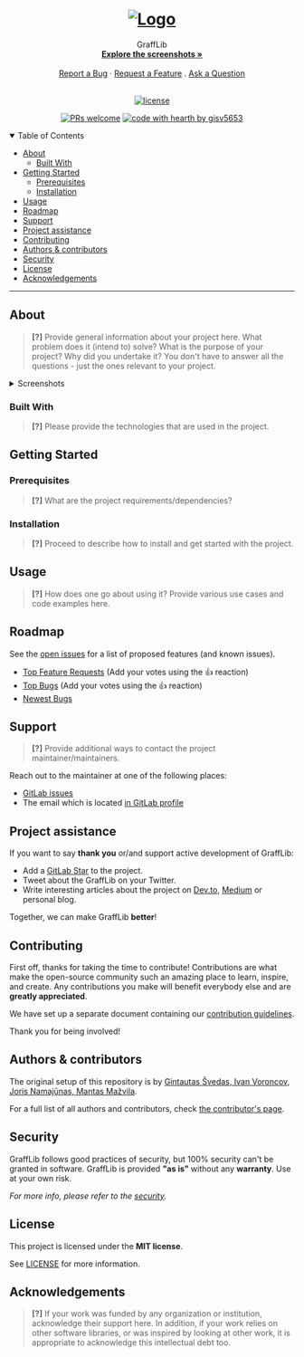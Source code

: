 <h1 align="center">
  <a href="https://git.mif.vu.lt/gisv5653/grafflib">
    <!-- Proporcijos W:H - 1.495:1 -->
    <img src="https://scontent.fvno1-1.fna.fbcdn.net/v/t1.15752-9/s2048x2048/241146083_537648694158251_274877996684255014_n.jpg?_nc_cat=108&ccb=1-5&_nc_sid=ae9488&_nc_ohc=Enr9exSY5_UAX8spiqw&_nc_ht=scontent.fvno1-1.fna&oh=cffec07795fbff8ebd20fecd738f5618&oe=6160D7A2" alt="Logo" width="149" height="100">
  </a>
</h1>

<div align="center">
  GraffLib
  <br />
  <a href="#about"><strong>Explore the screenshots »</strong></a>
  <br />
  <br />
  <a href="https://git.mif.vu.lt/gisv5653/grafflib/issues/new?assignees=&labels=bug&template=01_BUG_REPORT.md&title=bug%3A+">Report a Bug</a>
  ·
  <a href="https://git.mif.vu.lt/gisv5653/grafflib/issues/new?assignees=&labels=enhancement&template=02_FEATURE_REQUEST.md&title=feat%3A+">Request a Feature</a>
  .
  <a href="https://git.mif.vu.lt/gisv5653/grafflib/issues/new?assignees=&labels=question&template=04_SUPPORT_QUESTION.md&title=support%3A+">Ask a Question</a>
</div>

<div align="center">
<br />

[![license](https://img.shields.io/gitlab/license/gisv5653/grafflib.svg?style=flat-square)](LICENSE)

[![PRs welcome](https://img.shields.io/badge/PRs-welcome-ff69b4.svg?style=flat-square)](https://git.mif.vu.lt/gisv5653/grafflib/issues?q=is%3Aissue+is%3Aopen+label%3A%22help+wanted%22)
[![code with hearth by gisv5653](https://img.shields.io/badge/%3C%2F%3E%20with%20%E2%99%A5%20by-gisv5653-ff1414.svg?style=flat-square)](https://git.mif.vu.lt/gisv5653)

</div>

<details open="open">
<summary>Table of Contents</summary>

- [About](#about)
  - [Built With](#built-with)
- [Getting Started](#getting-started)
  - [Prerequisites](#prerequisites)
  - [Installation](#installation)
- [Usage](#usage)
- [Roadmap](#roadmap)
- [Support](#support)
- [Project assistance](#project-assistance)
- [Contributing](#contributing)
- [Authors & contributors](#authors--contributors)
- [Security](#security)
- [License](#license)
- [Acknowledgements](#acknowledgements)

</details>

---

## About

> **[?]**
> Provide general information about your project here.
> What problem does it (intend to) solve?
> What is the purpose of your project?
> Why did you undertake it?
> You don't have to answer all the questions - just the ones relevant to your project.

<details>
<summary>Screenshots</summary>
<br>

> **[?]**
> Please provide your screenshots here.

|                               Home Page                               |                               Login Page                               |
| :-------------------------------------------------------------------: | :--------------------------------------------------------------------: |
| <img src="docs/images/screenshot.png" title="Home Page" width="100%"> | <img src="docs/images/screenshot.png" title="Login Page" width="100%"> |

</details>

### Built With

> **[?]**
> Please provide the technologies that are used in the project.

## Getting Started

### Prerequisites

> **[?]**
> What are the project requirements/dependencies?

### Installation

> **[?]**
> Proceed to describe how to install and get started with the project.

## Usage

> **[?]**
> How does one go about using it?
> Provide various use cases and code examples here.

## Roadmap

See the [open issues](https://git.mif.vu.lt/gisv5653/grafflib/issues) for a list of proposed features (and known issues).

- [Top Feature Requests](https://git.mif.vu.lt/gisv5653/grafflib/issues?q=label%3Aenhancement+is%3Aopen+sort%3Areactions-%2B1-desc) (Add your votes using the 👍 reaction)
- [Top Bugs](https://git.mif.vu.lt/gisv5653/grafflib/issues?q=is%3Aissue+is%3Aopen+label%3Abug+sort%3Areactions-%2B1-desc) (Add your votes using the 👍 reaction)
- [Newest Bugs](https://git.mif.vu.lt/gisv5653/grafflib/issues?q=is%3Aopen+is%3Aissue+label%3Abug)

## Support

> **[?]**
> Provide additional ways to contact the project maintainer/maintainers.

Reach out to the maintainer at one of the following places:

- [GitLab issues](https://git.mif.vu.lt/gisv5653/grafflib/issues/new?assignees=&labels=question&template=04_SUPPORT_QUESTION.md&title=support%3A+)
- The email which is located [in GitLab profile](https://git.mif.vu.lt/gisv5653)

## Project assistance

If you want to say **thank you** or/and support active development of GraffLib:

- Add a [GitLab Star](https://git.mif.vu.lt/gisv5653/grafflib) to the project.
- Tweet about the GraffLib on your Twitter.
- Write interesting articles about the project on [Dev.to](https://dev.to/), [Medium](https://medium.com/) or personal blog.

Together, we can make GraffLib **better**!

## Contributing

First off, thanks for taking the time to contribute! Contributions are what make the open-source community such an amazing place to learn, inspire, and create. Any contributions you make will benefit everybody else and are **greatly appreciated**.

We have set up a separate document containing our [contribution guidelines](docs/CONTRIBUTING.md).

Thank you for being involved!

## Authors & contributors

The original setup of this repository is by [Gintautas Švedas, Ivan Voroncov, Joris Namajūnas, Mantas Mažvila](https://git.mif.vu.lt/gisv5653).

For a full list of all authors and contributors, check [the contributor's page](https://git.mif.vu.lt/gisv5653/grafflib/contributors).

## Security

GraffLib follows good practices of security, but 100% security can't be granted in software.
GraffLib is provided **"as is"** without any **warranty**. Use at your own risk.

_For more info, please refer to the [security](docs/SECURITY.md)._

## License

This project is licensed under the **MIT license**.

See [LICENSE](LICENSE) for more information.

## Acknowledgements

> **[?]**
> If your work was funded by any organization or institution, acknowledge their support here.
> In addition, if your work relies on other software libraries, or was inspired by looking at other work, it is appropriate to acknowledge this intellectual debt too.
